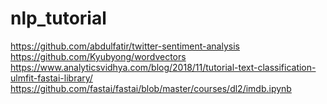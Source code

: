 # nlp_tutorial
https://github.com/abdulfatir/twitter-sentiment-analysis
https://github.com/Kyubyong/wordvectors
https://www.analyticsvidhya.com/blog/2018/11/tutorial-text-classification-ulmfit-fastai-library/
https://github.com/fastai/fastai/blob/master/courses/dl2/imdb.ipynb
